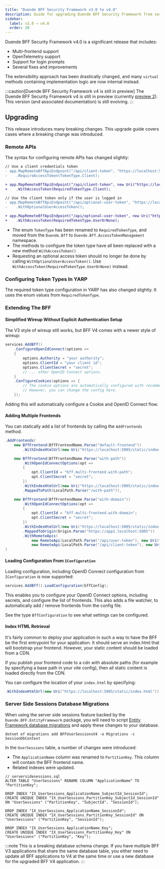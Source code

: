 ```yaml
---
title: "Duende BFF Security Framework v3.0 to v4.0"
description: Guide for upgrading Duende BFF Security Framework from version 3.x to version 4.0, including migration steps for custom implementations and breaking changes.
sidebar:
  label: v3.0 → v4.0
  order: 20
---
```


Duende BFF Security Framework v4.0 is a significant release that includes:

* Multi-frontend support
* OpenTelemetry support
* Support for login prompts
* Several fixes and improvements

The extensibility approach has been drastically changed, and many `virtual` methods containing implementation logic are now internal instead.

:::caution[Duende BFF Security Framework v4 is still in preview]
The Duende BFF Security Framework v4 is still in preview (currently [preview 2](https://github.com/DuendeSoftware/products/releases/tag/bff-4.0.0-preview2)).
This version (and associated documentation) is still evolving.
:::

## Upgrading

This release introduces many breaking changes. This upgrade guide covers cases where a breaking change was introduced.

### Remote APIs

The syntax for configuring remote APIs has changed slightly:

```diff lang="csharp" title="Program.cs"
// Use a client credentials token
- app.MapRemoteBffApiEndpoint("/api/client-token", "https://localhost:5010")
-    .RequireAccessToken(TokenType.Client);

+ app.MapRemoteBffApiEndpoint("/api/client-token", new Uri("https://localhost:5010"))
+    .WithAccessToken(RequiredTokenType.Client);      

// Use the client token only if the user is logged in
- app.MapRemoteBffApiEndpoint("/api/optional-user-token", "https://localhost:5010")
-    .WithOptionalUserAccessToken();

+ app.MapRemoteBffApiEndpoint("/api/optional-user-token", new Uri("https://localhost:5010"))
+    .WithAccessToken(RequiredTokenType.UserOrNone);            
```

* The enum `TokenType` has been renamed to `RequiredTokenType`, and moved from the `Duende.Bff` to `Duende.Bff.AccessTokenManagement` namespace.
* The methods to configure the token type have all been replaced with a new method `WithAccessToken()`
* Requesting an optional access token should no longer be done by calling `WithOptionalUserAccessToken()`. Use `WithAccessToken(RequiredTokenType.UserOrNone)` instead.

### Configuring Token Types In YARP

The required token type configuration in YARP has also changed slightly. It uses the enum values from `RequiredTokenType`.

### Extending The BFF

#### Simplified Wireup Without Explicit Authentication Setup

The V3 style of wireup still works, but BFF V4 comes with a newer style of wireup:

```csharp
services.AddBff()
    .ConfigureOpenIdConnect(options =>
    {
        options.Authority = "your authority";
        options.ClientId = "your client id";
        options.ClientSecret = "secret";
        // ... other OpenID Connect options. 
    }
    .ConfigureCookies(options => {
        // The cookie options are automatically configured with recommended practices.
        // However, you can change the config here. 
    });
```

Adding this will automatically configure a Cookie and OpenID Connect flow.

#### Adding Multiple Frontends

You can statically add a list of frontends by calling the `AddFrontends` method.

```csharp
.AddFrontends(
    new BffFrontend(BffFrontendName.Parse("default-frontend"))
        .WithIndexHtmlUrl(new Uri("https://localhost:5005/static/index.html")),

    new BffFrontend(BffFrontendName.Parse("with-path"))
        .WithOpenIdConnectOptions(opt =>
        {
            opt.ClientId = "bff.multi-frontend.with-path";
            opt.ClientSecret = "secret";
        })
        .WithIndexHtmlUrl(new Uri("https://localhost:5005/static/index.html"))
        .MappedToPath(LocalPath.Parse("/with-path")),

    new BffFrontend(BffFrontendName.Parse("with-domain"))
        .WithOpenIdConnectOptions(opt =>
        {
            opt.ClientId = "bff.multi-frontend.with-domain";
            opt.ClientSecret = "secret";
        })
        .WithIndexHtmlUrl(new Uri("https://localhost:5005/static/index.html"))
        .MappedToOrigin(Origin.Parse("https://app1.localhost:5005"))
        .WithRemoteApis(
            new RemoteApi(LocalPath.Parse("/api/user-token"), new Uri("https://localhost:5010")),
            new RemoteApi(LocalPath.Parse("/api/client-token"), new Uri("https://localhost:5010"))
)
```

#### Loading Configuration From `IConfiguration`

Loading configuration, including OpenID Connect configuration from `IConfiguration` is now supported:

```csharp
services.AddBff().LoadConfiguration(bffConfig);
```

This enables you to configure your OpenID Connect options, including secrets, and configure the list of frontends. This also adds a file watcher, to automatically add / remove frontends from the config file.

See the type `BffConfiguration` to see what settings can be configured.

#### Index HTML Retrieval

It's fairly common to deploy your application in such a way to have the BFF be the first entrypoint for your application. It should serve an index.html that will bootstrap your frontend. However, your static content should be loaded from a CDN.

If you publish your frontend code to a cdn with absolute paths (for example by specifying a base path in your vite config), then all static content is loaded directly from the CDN.

You can configure the location of your `index.html` by specifying:

```csharp
.WithIndexHtmlUrl(new Uri("https://localhost:5005/static/index.html"))
```

### Server Side Sessions Database Migrations

When using the server side sessions feature backed by the `Duende.BFF.EntityFramework` package, you will need to script [Entity Framework database migrations](/bff/fundamentals/session/server-side-sessions.mdx#entity-framework-migrations) and apply these changes to your database. 

```shell
dotnet ef migrations add BFFUserSessionsV4 -o Migrations -c SessionDbContext
```

In the `UserSessions` table, a number of changes were introduced:
* The `ApplicationName` column was renamed to `PartitionKey`. This column will contain the BFF frontend name.
* Related indexes were updated.

```sqlite
// serversidesessions.sql
ALTER TABLE "UserSessions" RENAME COLUMN "ApplicationName" TO "PartitionKey";

DROP INDEX "IX_UserSessions_ApplicationName_SubjectId_SessionId";
CREATE UNIQUE INDEX "IX_UserSessions_PartitionKey_SubjectId_SessionId" ON "UserSessions" ("PartitionKey", "SubjectId", "SessionId");

DROP INDEX "IX_UserSessions_ApplicationName_SessionId";
CREATE UNIQUE INDEX "IX_UserSessions_PartitionKey_SessionId" ON "UserSessions" ("PartitionKey", "SessionId");

DROP INDEX "IX_UserSessions_ApplicationName_Key";
CREATE UNIQUE INDEX "IX_UserSessions_PartitionKey_Key" ON "UserSessions" ("PartitionKey", "Key");
```

:::note
This is a breaking database schema change. If you have multiple BFF V3 applications that share the same database table,
you either need to update all BFF applications to V4 at the same time or use a new database for the upgraded BFF V4 application.
:::
